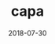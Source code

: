 ---
title: capa
ref: capa
weight: 2
aliases:
- /docs/company/
date: 2018-07-30
description: Learn how to get started with Docsy, including the available options
  for installing and using the Docsy theme.
---
